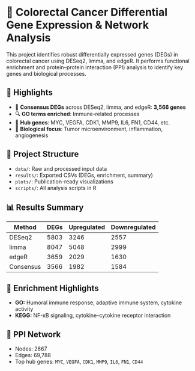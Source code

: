 # 🧬 Colorectal Cancer Differential Gene Expression & Network Analysis

This project identifies robust differentially expressed genes (DEGs) in colorectal cancer using DESeq2, limma, and edgeR. It performs functional enrichment and protein–protein interaction (PPI) analysis to identify key genes and biological processes.

## 📌 Highlights

- 🎯 **Consensus DEGs** across DESeq2, limma, and edgeR: **3,566 genes**
- 🔍 **GO terms enriched**: Immune-related processes
- 🔗 **Hub genes**: MYC, VEGFA, CDK1, MMP9, IL6, FN1, CD44, etc.
- 🧠 **Biological focus**: Tumor microenvironment, inflammation, angiogenesis

## 📂 Project Structure

- `data/`: Raw and processed input data
- `results/`: Exported CSVs (DEGs, enrichment, summary)
- `plots/`: Publication-ready visualizations
- `scripts/`: All analysis scripts in R

## 📊 Results Summary

| Method   | DEGs | Upregulated | Downregulated |
|----------|------|-------------|---------------|
| DESeq2   | 5803 | 3246        | 2557          |
| limma    | 8047 | 5048        | 2999          |
| edgeR    | 3659 | 2029        | 1630          |
| Consensus| 3566 | 1982        | 1584          |

## 🔬 Enrichment Highlights

- **GO:** Humoral immune response, adaptive immune system, cytokine activity
- **KEGG:** NF-κB signaling, cytokine–cytokine receptor interaction

## 🔗 PPI Network

- Nodes: 2667  
- Edges: 69,788  
- Top hub genes: `MYC`, `VEGFA`, `CDK1`, `MMP9`, `IL6`, `FN1`, `CD44`

